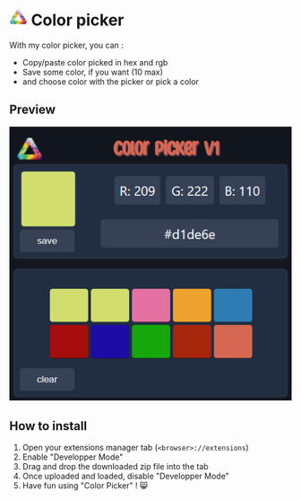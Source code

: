 # ![1676383092268](image/README/1676383092268.png) Color picker

With my color picker, you can :

* Copy/paste color picked in hex and rgb
* Save some color, if you want (10 max)
* and choose color with the picker or pick a color

## Preview

![1676383341549](image/README/1676383341549.png)

## How to install

1) Open your extensions manager tab (`<browser>://extensions`)
2) Enable "Developper Mode"
3) Drag and drop the downloaded zip file into the tab
4) Once uploaded and loaded, disable "Developper Mode"
5) Have fun using "Color Picker" ! 😸
